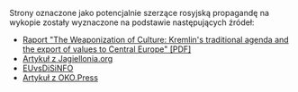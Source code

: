 <p>Strony oznaczone jako potencjalnie szerzące rosyjską propagandę na wykopie zostały wyznaczone na podstawie następujących źródeł:
  <ul class="${DOM.MODAL.CLASSNAME.LIST}">
    <li><a href="https://www.politicalcapital.hu/wp-content/uploads/PC_reactionary_values_CEE_20160727.pdf" target="_blank">Raport "The Weaponization of Culture: Kremlin's traditional agenda and the export of values to Central Europe" [PDF]</a></li>
    <li><a href="https://jagiellonia.org/mysl-polska-kresy-pl-geopolityka-org-etc-sa-kanalami-szerzenia-rosyjskich-wplywow-w-polsce-opublikowano-korespondencje-kremlowskich-urzednikow-rappoport-leaks/" target="_blank">Artykuł z Jagiellonia.org</a></li>
    <li><a href="https://euvsdisinfo.eu/reading-list/" target="_blank">EUvsDiSiNFO</a></li>
    <li><a href="https://oko.press/rosyjska-propagande-szerza-polskie-portale-znalezlismy-23-takie-witryny/" target="_blank">Artykuł z OKO.Press</a></li>
  </ul>
